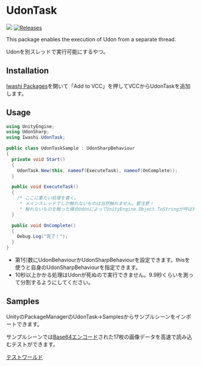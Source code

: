 # UdonTask
![](https://img.shields.io/badge/unity-2022.3+-000.svg)
[![Releases](https://img.shields.io/github/release/chiugame/udon-task.svg)](https://github.com/chiugame/udon-task/releases)

This package enables the execution of Udon from a separate thread.

Udonを別スレッドで実行可能にするやつ。

## Installation
[Iwashi Packages](https://vpm.iwa.si/)を開いて「Add to VCC」を押してVCCからUdonTaskを追加します。

## Usage
```csharp
using UnityEngine;
using UdonSharp;
using Iwashi.UdonTask;

public class UdonTaskSample : UdonSharpBehaviour
{
  private void Start()
  {
    UdonTask.New(this, nameof(ExecuteTask), nameof(OnComplete));
  }

  public void ExecuteTask()
  {
    /* ここに重たい処理を書く。
     * メインスレッドでしか触れないものは当然触れません。要注意！
     * 触れないものを触った場合UdonによってUnityEngine.Object.ToStringが呼ばれます */
  }

  public void OnComplete()
  {
    Debug.Log("完了！");
  }
}
```

- 第1引数にUdonBehaviourかUdonSharpBehaviourを設定できます。thisを使うと自身のUdonSharpBehaviourを指定できます。
- 10秒以上かかる処理はUdonが死ぬので実行できません。9.9秒くらいを測って分割するようにしてください。

## Samples
UnityのPackageManagerのUdonTask→Samplesからサンプルシーンをインポートできます。

サンプルシーンでは[Base64エンコード](https://gist.githubusercontent.com/chiugame/76a08e9e2cb0735b1c7ff848e335b30f/raw/b956b266e4f0c35b8fde9edb284fe7efc300ba05/SamplePictures.txt)された17枚の画像データを高速で読み込むテストができます。

[テストワールド](https://vrchat.com/home/world/wrld_687f009c-fffb-4532-bb55-c075788a33b1)
